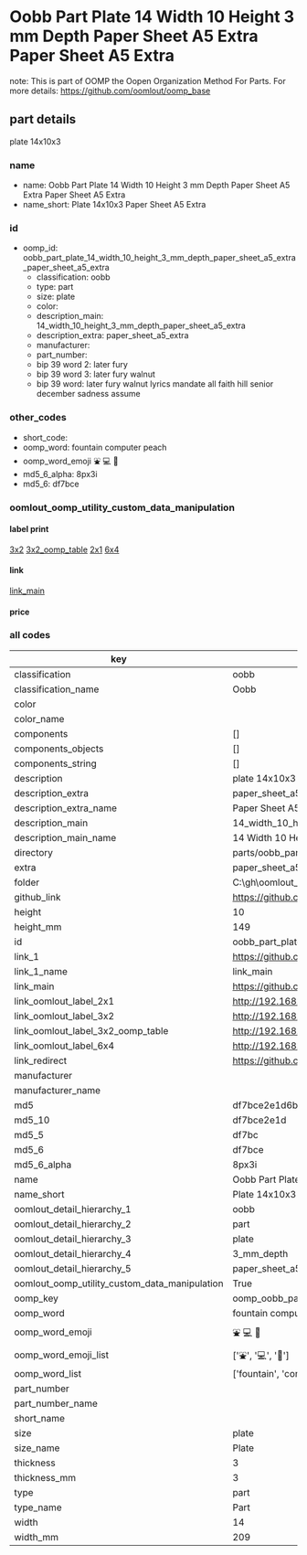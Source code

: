 # Oobb Part Plate 14 Width 10 Height 3 mm Depth Paper Sheet A5 Extra Paper Sheet A5 Extra  

note: This is part of OOMP the Oopen Organization Method For Parts. For more details: https://github.com/oomlout/oomp_base

##  part details
  



plate 14x10x3



### name
* name: Oobb Part Plate 14 Width 10 Height 3 mm Depth Paper Sheet A5 Extra Paper Sheet A5 Extra
* name_short: Plate 14x10x3 Paper Sheet A5 Extra
### id
* oomp_id: oobb_part_plate_14_width_10_height_3_mm_depth_paper_sheet_a5_extra_paper_sheet_a5_extra
  * classification: oobb
  * type: part
  * size: plate
  * color: 
  * description_main: 14_width_10_height_3_mm_depth_paper_sheet_a5_extra
  * description_extra: paper_sheet_a5_extra
  * manufacturer: 
  * part_number: 
  * bip 39 word 2: later fury
  * bip 39 word 3: later fury walnut
  * bip 39 word: later fury walnut lyrics mandate all faith hill senior december sadness assume

### other_codes
* short_code: 
* oomp_word: fountain computer peach
* oomp_word_emoji :fountain: :computer: :peach:
* md5_6_alpha: 8px3i
* md5_6: df7bce






### oomlout_oomp_utility_custom_data_manipulation
#### label print
[3x2](http://192.168.1.245:1112/?label=oomp%208px3i)
[3x2_oomp_table](http://192.168.1.108:1112/?label=oomp%208px3i)
[2x1](http://192.168.1.242:1112/?label=oomp%208px3i)
[6x4](http://192.168.1.55:1112/?label=oomp%208px3i)    

#### link

[link_main](https://github.com/oomlout/oomlout_oobb_version_4_generated_parts/tree/main/navigation_oomp/oobb/part/plate/14_width_10_height_3_mm_depth_paper_sheet_a5_extra/paper_sheet_a5_extra/part)                              

#### price







### all codes 
| key | value |  
| --- | --- |  
| classification | oobb |  
| classification_name | Oobb |  
| color |  |  
| color_name |  |  
| components | [] |  
| components_objects | [] |  
| components_string | [] |  
| description | plate 14x10x3 |  
| description_extra | paper_sheet_a5_extra |  
| description_extra_name | Paper Sheet A5 Extra |  
| description_main | 14_width_10_height_3_mm_depth_paper_sheet_a5_extra |  
| description_main_name | 14 Width 10 Height 3 mm Depth Paper Sheet A5 Extra |  
| directory | parts/oobb_part_plate_14_width_10_height_3_mm_depth_paper_sheet_a5_extra_paper_sheet_a5_extra |  
| extra | paper_sheet_a5 |  
| folder | C:\gh\oomlout_oobb_version_4_generated_parts\parts\oobb_part_plate_14_width_10_height_3_mm_depth_paper_sheet_a5_extra_paper_sheet_a5_extra |  
| github_link | https://github.com/oomlout/oomlout_oomp_part_src/tree/main/parts/oobb_part_plate_14_width_10_height_3_mm_depth_paper_sheet_a5_extra_paper_sheet_a5_extra |  
| height | 10 |  
| height_mm | 149 |  
| id | oobb_part_plate_14_width_10_height_3_mm_depth_paper_sheet_a5_extra_paper_sheet_a5_extra |  
| link_1 | https://github.com/oomlout/oomlout_oobb_version_4_generated_parts/tree/main/navigation_oomp/oobb/part/plate/14_width_10_height_3_mm_depth_paper_sheet_a5_extra/paper_sheet_a5_extra/part |  
| link_1_name | link_main |  
| link_main | https://github.com/oomlout/oomlout_oobb_version_4_generated_parts/tree/main/navigation_oomp/oobb/part/plate/14_width_10_height_3_mm_depth_paper_sheet_a5_extra/paper_sheet_a5_extra/part |  
| link_oomlout_label_2x1 | http://192.168.1.242:1112/?label=oomp%208px3i |  
| link_oomlout_label_3x2 | http://192.168.1.245:1112/?label=oomp%208px3i |  
| link_oomlout_label_3x2_oomp_table | http://192.168.1.108:1112/?label=oomp%208px3i |  
| link_oomlout_label_6x4 | http://192.168.1.55:1112/?label=oomp%208px3i |  
| link_redirect | https://github.com/oomlout/oomlout_oobb_version_4_generated_parts/tree/main/parts/oobb_plate_14_10_03_ex_paper_sheet_a5 |  
| manufacturer |  |  
| manufacturer_name |  |  
| md5 | df7bce2e1d6baa4019c38857ed979bea |  
| md5_10 | df7bce2e1d |  
| md5_5 | df7bc |  
| md5_6 | df7bce |  
| md5_6_alpha | 8px3i |  
| name | Oobb Part Plate 14 Width 10 Height 3 mm Depth Paper Sheet A5 Extra Paper Sheet A5 Extra |  
| name_short | Plate 14x10x3 Paper Sheet A5 Extra |  
| oomlout_detail_hierarchy_1 | oobb |  
| oomlout_detail_hierarchy_2 | part |  
| oomlout_detail_hierarchy_3 | plate |  
| oomlout_detail_hierarchy_4 | 3_mm_depth |  
| oomlout_detail_hierarchy_5 | paper_sheet_a5_extra |  
| oomlout_oomp_utility_custom_data_manipulation | True |  
| oomp_key | oomp_oobb_part_plate_14_width_10_height_3_mm_depth_paper_sheet_a5_extra_paper_sheet_a5_extra |  
| oomp_word | fountain computer peach |  
| oomp_word_emoji | :fountain: :computer: :peach: |  
| oomp_word_emoji_list | [':fountain:', ':computer:', ':peach:'] |  
| oomp_word_list | ['fountain', 'computer', 'peach'] |  
| part_number |  |  
| part_number_name |  |  
| short_name |  |  
| size | plate |  
| size_name | Plate |  
| thickness | 3 |  
| thickness_mm | 3 |  
| type | part |  
| type_name | Part |  
| width | 14 |  
| width_mm | 209 |  
